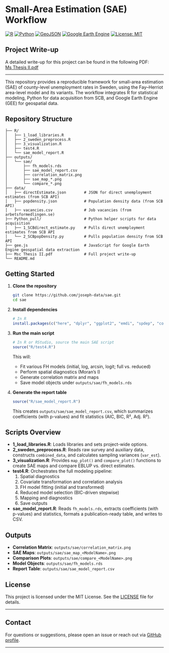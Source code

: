 # Small-Area Estimation (SAE) Workflow

[![R](https://img.shields.io/badge/R-276DC3?logo=R&logoColor=white)](https://cran.r-project.org/)
[![Python](https://img.shields.io/badge/Python-3776AB?logo=python&logoColor=white)](https://www.python.org/)
[![GeoJSON](https://img.shields.io/badge/GeoJSON-FFFB00?logo=geojson&logoColor=black)](https://geojson.org/)
[![Google Earth Engine](https://img.shields.io/badge/Google%20Earth%20Engine-34A853?logo=googleearthengine&logoColor=white)](https://earthengine.google.com/)
[![License: MIT](https://img.shields.io/badge/License-MIT-yellow.svg)](LICENSE)

## Project Write-up

A detailed write-up for this project can be found in the following PDF:  
[Ms Thesis II.pdf](https://github.com/joseph-data/sae/blob/main/Msc%20Thesis%20II.pdf)

---

This repository provides a reproducible framework for small-area estimation (SAE) of county-level unemployment rates in Sweden, using the Fay–Herriot area-level model and its variants. The workflow integrates R for statistical modeling, Python for data acquisition from SCB, and Google Earth Engine (GEE) for geospatial data.

## Repository Structure

```
├── R/
│   ├── 1_load_libraries.R
│   ├── 2_sweden_preprocess.R
│   ├── 3_visualization.R
│   ├── test4.R
│   └── sae_model_report.R
├── outputs/
│   └── sae/
│       ├── fh_models.rds
│       ├── sae_model_report.csv
│       ├── correlation_matrix.png
│       ├── sae_map_*.png
│       └── compare_*.png
├── data/
│   ├── directEstimate.json        # JSON for direct unemployment estimates (from SCB API)
│   ├── popdensity.json            # Population density data (from SCB API)
│   ├── vacancies.csv              # Job vacancies (from arbetsformedlingen.se)
├── Python_pull/                   # Python helper scripts for data acquisition
│   ├── 1_SCBdirect_estimate.py    # Pulls direct unemployment estimates from SCB API
│   └── 2_SCBpopDensity.py         # Pulls population density from SCB API
├── gee.js                         # JavaScript for Google Earth Engine geospatial data extraction
├── Msc Thesis II.pdf              # Full project write-up
└── README.md
```

## Getting Started

1. **Clone the repository**

    ```bash
    git clone https://github.com/joseph-data/sae.git
    cd sae
    ```

2. **Install dependencies**

    ```r
    # In R
    install.packages(c("here", "dplyr", "ggplot2", "emdi", "spdep", "corrplot", "purrr", "tibble", "tidyr"))
    ```

3. **Run the main script**

    ```r
    # In R or RStudio, source the main SAE script
    source("R/test4.R")
    ```

    This will:
    * Fit various FH models (initial, log, arcsin, logit; full vs. reduced)
    * Perform spatial diagnostics (Moran’s I)
    * Generate correlation matrix and maps
    * Save model objects under `outputs/sae/fh_models.rds`

4. **Generate the report table**

    ```r
    source("R/sae_model_report.R")
    ```

    This creates `outputs/sae/sae_model_report.csv`, which summarizes coefficients (with p-values) and fit statistics (AIC, BIC, R², Adj. R²).

## Scripts Overview

* **1_load_libraries.R**: Loads libraries and sets project-wide options.
* **2_sweden_preprocess.R**: Reads raw survey and auxiliary data, constructs `combined_data`, and calculates sampling variances (`var_est`).
* **3_visualization.R**: Provides `map_plot()` and `compare_plot()` functions to create SAE maps and compare EBLUP vs. direct estimates.
* **test4.R**: Orchestrates the full modeling pipeline:
    1. Spatial diagnostics
    2. Covariate transformation and correlation analysis
    3. FH model fitting (initial and transformed)
    4. Reduced model selection (BIC-driven stepwise)
    5. Mapping and diagnostics
    6. Save outputs
* **sae_model_report.R**: Reads `fh_models.rds`, extracts coefficients (with p-values) and statistics, formats a publication-ready table, and writes to CSV.

## Outputs

* **Correlation Matrix**: `outputs/sae/correlation_matrix.png`
* **SAE Maps**: `outputs/sae/sae_map_<ModelName>.png`
* **Comparison Plots**: `outputs/sae/compare_<ModelName>.png`
* **Model Objects**: `outputs/sae/fh_models.rds`
* **Report Table**: `outputs/sae/sae_model_report.csv`

## License

This project is licensed under the MIT License. See the [LICENSE](LICENSE) file for details.

---

## Contact

For questions or suggestions, please open an issue or reach out via [GitHub profile](https://github.com/joseph-data).

---
